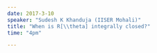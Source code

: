 ```yaml
---
date: 2017-3-10
speaker: "Sudesh K Khanduja (IISER Mohali)"
title: "When is R[\\theta] integrally closed?"
time: "4pm" 

---
```


